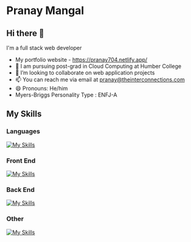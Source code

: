# Pranay Mangal
## Hi there 👋

  I'm a full stack web developer
- My portfolio website - https://pranay704.netlify.app/
- 🔭 I am pursuing post-grad in Cloud Computing at Humber College
- 👯 I’m looking to collaborate on web application projects
- 📫 You can reach me via email at pranay@theinterconnections.com
- 😄 Pronouns: He/him
- Myers-Briggs Personality Type : ENFJ-A

## My Skills

### Languages
[![My Skills](https://skillicons.dev/icons?i=python,js,ts,cs,php)](https://skillicons.dev)

### Front End

[![My Skills](https://skillicons.dev/icons?i=html,css,react,tailwind,sass,bootstrap,jquery,github)](https://skillicons.dev)

### Back End

[![My Skills](https://skillicons.dev/icons?i=django,nodejs,express,mongodb,graphql,dotnet,laravel)](https://skillicons.dev)

### Other
[![My Skills](https://skillicons.dev/icons?i=aws,k8s,docker,terraform,linux)](https://skillicons.dev)
